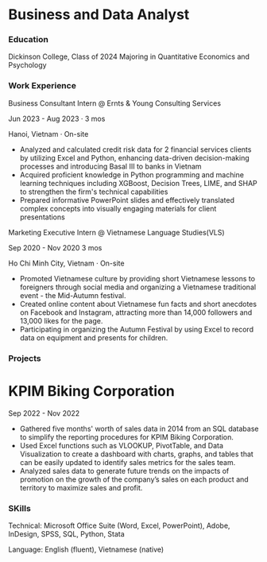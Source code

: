 # Business and Data Analyst

### Education
Dickinson College, Class of 2024
Majoring in Quantitative Economics and Psychology

### Work Experience
Business Consultant Intern @ Ernts & Young Consulting Services 

Jun 2023 - Aug 2023 · 3 mos 

Hanoi, Vietnam · On-site

- Analyzed and calculated credit risk data for 2 financial services clients by utilizing Excel and Python, enhancing data-driven decision-making processes and introducing Basal III to banks in Vietnam
- Acquired proficient knowledge in Python programming and machine learning techniques including XGBoost, Decision Trees, LIME, and SHAP to strengthen the firm's technical capabilities
- Prepared informative PowerPoint slides and effectively translated complex concepts into visually engaging materials for client presentations

Marketing Executive Intern @ Vietnamese Language Studies(VLS)

Sep 2020 - Nov 2020  3 mos 

Ho Chi Minh City, Vietnam · On-site

- Promoted Vietnamese culture by providing short Vietnamese lessons to foreigners through social media and organizing a Vietnamese traditional event - the Mid-Autumn festival.
- Created online content about Vietnamese fun facts and short anecdotes on Facebook and Instagram, attracting more than 14,000 followers and 13,000 likes for the page.
- Participating in organizing the Autumn Festival by using Excel to record data on equipment and presents for children.

### Projects
# KPIM Biking Corporation

Sep 2022 - Nov 2022

- Gathered five months' worth of sales data in 2014 from an SQL database to simplify the reporting procedures for KPIM Biking Corporation.
- Used Excel functions such as VLOOKUP, PivotTable, and Data Visualization to create a dashboard with charts, graphs, and tables that can be easily updated to identify sales metrics for the sales team.
- Analyzed sales data to generate future trends on the impacts of promotion on the growth of the company’s sales on each product and territory to maximize sales and profit.

### SKills
Technical: Microsoft Office Suite (Word, Excel, PowerPoint), Adobe, InDesign, SPSS, SQL, Python, Stata

Language: English (fluent), Vietnamese (native)

